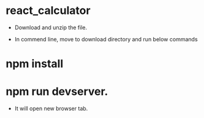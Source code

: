 # react_calculator

- Download and unzip the file. 

- In commend line, move to download directory and run below commands 
# npm install
# npm run devserver. 

- It will open new browser tab. 

